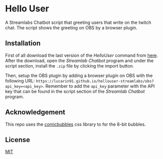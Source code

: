 # Hello User
A Streamlabs Chatbot script that greeting users that write on the twitch chat. The script shows the greeting on OBS by a browser plugin.

## Installation
First of all download the last version of the *HelloUser* command from [here](https://github.com/lucarin91/hellouser-streamlabs/releases).
After the download, open the *Streamlab Chatbot* program and under the script section, install the `.zip` file by clicking the import button.

Then, setup the OBS plugin by adding a browser plugin on OBS with the following URL: `https://lucarin91.github.io/hellouser-streamlabs/obs?api_key=<api_key>`.
Remember to add the `api_key` parameter with the API key that can be found in the script section of the *Streamlab Chatbot* program.

## Acknowledgement
This repo uses the [comicbubbles](https://github.com/kaisermann/comicbubbles) css library to for the 8-bit bubbles.

## License
[MIT](/LICENSE)
